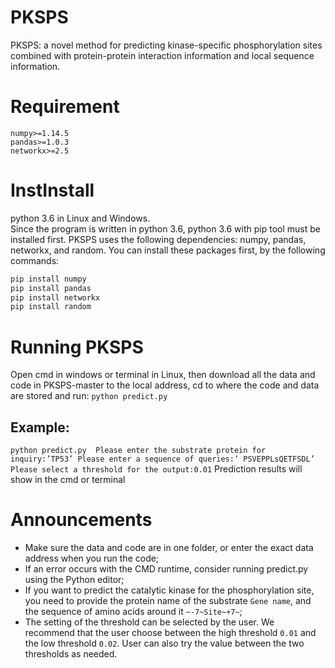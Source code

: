 # PKSPS
PKSPS: a novel method for predicting kinase-specific phosphorylation sites combined with protein-protein interaction information and local sequence information.
# Requirement
```
numpy>=1.14.5
pandas>=1.0.3
networkx>=2.5
```
# InstInstall 
python 3.6 in Linux and Windows.<br>
Since the program is written in python 3.6, python 3.6 with pip tool must be installed first. PKSPS uses the following dependencies: numpy, pandas, networkx, and random. You can install these packages first, by the following commands:<br>
```python
pip install numpy
pip install pandas
pip install networkx
pip install random
```
# Running PKSPS
Open cmd in windows or terminal in Linux, then download all the data and code in PKSPS-master to the local address, cd to where the code and data are stored and run:
`
python predict.py
`
## Example:
`
python predict.py 
Please enter the substrate protein for inquiry:’TP53’
Please enter a sequence of queries:’ PSVEPPLsQETFSDL’
Please select a threshold for the output:0.01
`
Prediction results will show in the cmd or terminal

# Announcements
* Make sure the data and code are in one folder, or enter the exact data address when you run the code;<br>
* If an error occurs with the CMD runtime, consider running predict.py using the Python editor;<br>
* If you want to predict the catalytic kinase for the phosphorylation site, you need to provide the protein name of the substrate `Gene name`, and the sequence of amino acids around it `~-7~Site~+7~`;<br>
* The setting of the threshold can be selected by the user. We recommend that the user choose between the high threshold `0.01` and the low threshold `0.02`. User can also try the value between the two thresholds as needed.
